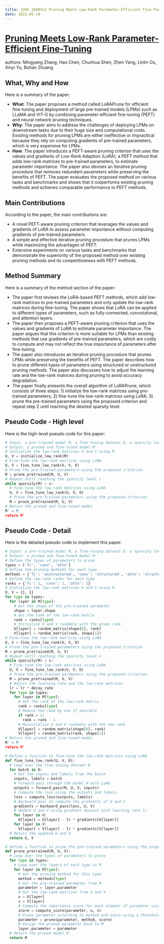 ```yaml
---
title: 2305.18403v2 Pruning Meets Low-Rank Parameter-Efficient Fine-Tuning
date: 2023-05-19
---
```


# [Pruning Meets Low-Rank Parameter-Efficient Fine-Tuning](http://arxiv.org/abs/2305.18403v2)

authors: Mingyang Zhang, Hao Chen, Chunhua Shen, Zhen Yang, Linlin Ou, Xinyi Yu, Bohan Zhuang


## What, Why and How

[1]: https://arxiv.org/pdf/2305.18403v2.pdf "P M LOW-RANK PARAMETER-EFFICIENT FINE-T - arXiv.org"
[2]: https://arxiv.org/abs/2305.18403 "Pruning Meets Low-Rank Parameter-Efficient Fine-Tuning"
[3]: https://arxiv-export1.library.cornell.edu/pdf/2305.18403 "PDF for 2305.18403 - arxiv-export1.library.cornell.edu"

Here is a summary of the paper:

- **What**: The paper proposes a method called LoRAPrune for efficient fine-tuning and deployment of large pre-trained models (LPMs) such as LLaMA and ViT-G by combining parameter-efficient fine-tuning (PEFT) and neural network pruning techniques.
- **Why**: The paper aims to address the challenges of deploying LPMs on downstream tasks due to their huge size and computational costs. Existing methods for pruning LPMs are either ineffective or impractical because they rely on computing gradients of pre-trained parameters, which is very expensive for LPMs.
- **How**: The paper introduces a PEFT-aware pruning criterion that uses the values and gradients of Low-Rank Adaption (LoRA), a PEFT method that adds low-rank matrices to pre-trained parameters, to estimate parameter importance. The paper also devises an iterative pruning procedure that removes redundant parameters while preserving the benefits of PEFT. The paper evaluates the proposed method on various tasks and benchmarks and shows that it outperforms existing pruning methods and achieves comparable performance to PEFT methods.

## Main Contributions

According to the paper, the main contributions are:

- A novel PEFT-aware pruning criterion that leverages the values and gradients of LoRA to assess parameter importance without computing gradients of pre-trained parameters.
- A simple and effective iterative pruning procedure that prunes LPMs while maximizing the advantages of PEFT.
- Extensive experiments on various tasks and benchmarks that demonstrate the superiority of the proposed method over existing pruning methods and its competitiveness with PEFT methods.

## Method Summary

[1]: https://arxiv.org/pdf/2305.18403v2.pdf "P M LOW-RANK PARAMETER-EFFICIENT FINE-T - arXiv.org"
[2]: https://arxiv.org/abs/2305.17827 "[2305.17827] Solar neutrinos with CE$ν$NS and flavor-dependent ..."
[3]: https://arxiv-export1.library.cornell.edu/pdf/2305.18403 "PDF for 2305.18403 - arxiv-export1.library.cornell.edu"

Here is a summary of the method section of the paper:

- The paper first reviews the LoRA-based PEFT methods, which add low-rank matrices to pre-trained parameters and only update the low-rank matrices during fine-tuning. The paper shows that LoRA can be applied to different types of parameters, such as fully-connected, convolutional, and attention layers.
- The paper then proposes a PEFT-aware pruning criterion that uses the values and gradients of LoRA to estimate parameter importance. The paper argues that this criterion is more suitable for LPMs than existing methods that use gradients of pre-trained parameters, which are costly to compute and may not reflect the true importance of parameters after fine-tuning.
- The paper also introduces an iterative pruning procedure that prunes LPMs while preserving the benefits of PEFT. The paper describes how to prune different types of parameters using structured or unstructured pruning methods. The paper also discusses how to adjust the learning rate and the low-rank matrices during pruning to avoid accuracy degradation.
- The paper finally presents the overall algorithm of LoRAPrune, which consists of three steps: 1) initialize the low-rank matrices using pre-trained parameters; 2) fine-tune the low-rank matrices using LoRA; 3) prune the pre-trained parameters using the proposed criterion and repeat step 2 until reaching the desired sparsity level.

## Pseudo Code - High level

Here is the high-level pseudo code for this paper:

```python
# Input: a pre-trained model M, a fine-tuning dataset D, a sparsity level s
# Output: a pruned and fine-tuned model M'
# Initialize the low-rank matrices U and V using M
U, V = initialize_low_rank(M)
# Fine-tune the low-rank matrices using LoRA
U, V = fine_tune_low_rank(U, V, D)
# Prune the pre-trained parameters using the proposed criterion
M = prune_pretrained(M, U, V)
# Repeat until reaching the sparsity level s
while sparsity(M) < s:
  # Fine-tune the low-rank matrices using LoRA
  U, V = fine_tune_low_rank(U, V, D)
  # Prune the pre-trained parameters using the proposed criterion
  M = prune_pretrained(M, U, V)
# Return the pruned and fine-tuned model
M' = M
return M'
```

## Pseudo Code - Detail

Here is the detailed pseudo code to implement this paper:

```python
# Input: a pre-trained model M, a fine-tuning dataset D, a sparsity level s
# Output: a pruned and fine-tuned model M'
# Define the types of parameters to prune
types = ['fc', 'conv', 'attn']
# Define the pruning methods for each type
methods = {'fc': 'unstructured', 'conv': 'structured', 'attn': 'structured'}
# Define the low-rank ranks for each type
ranks = {'fc': 1, 'conv': 1, 'attn': 2}
# Initialize the low-rank matrices U and V using M
U, V = {}, {}
for type in types:
  for layer in M[type]:
    # Get the shape of the pre-trained parameter
    shape = layer.shape
    # Get the rank of the low-rank matrix
    rank = ranks[type]
    # Initialize U and V randomly with the given rank
    U[layer] = random_matrix(shape[0], rank)
    V[layer] = random_matrix(rank, shape[1])
# Fine-tune the low-rank matrices using LoRA
U, V = fine_tune_low_rank(U, V, D)
# Prune the pre-trained parameters using the proposed criterion
M = prune_pretrained(M, U, V)
# Repeat until reaching the sparsity level s
while sparsity(M) < s:
  # Fine-tune the low-rank matrices using LoRA
  U, V = fine_tune_low_rank(U, V, D)
  # Prune the pre-trained parameters using the proposed criterion
  M = prune_pretrained(M, U, V)
  # Adjust the learning rate and the low-rank matrices
  lr = lr * decay_rate
  for type in types:
    for layer in M[type]:
      # Get the rank of the low-rank matrix
      rank = ranks[type]
      # Reduce the rank by one if possible
      if rank > 1:
        rank = rank - 1
      # Reinitialize U and V randomly with the new rank
      U[layer] = random_matrix(shape[0], rank)
      V[layer] = random_matrix(rank, shape[1])
# Return the pruned and fine-tuned model
M' = M
return M'

# Define a function to fine-tune the low-rank matrices using LoRA
def fine_tune_low_rank(U, V, D):
  # Loop over the fine-tuning dataset D
  for batch in D:
    # Get the inputs and labels from the batch
    inputs, labels = batch
    # Forward pass through the model M with LoRA
    outputs = forward_pass(M, U, V, inputs)
    # Compute the loss using the outputs and labels
    loss = compute_loss(outputs, labels)
    # Backward pass to compute the gradients of U and V
    gradients = backward_pass(loss, U, V)
    # Update U and V using gradient descent with learning rate lr
    for layer in U:
      U[layer] = U[layer] - lr * gradients[U[layer]]
    for layer in V:
      V[layer] = V[layer] - lr * gradients[V[layer]]
  # Return the updated U and V
  return U, V

# Define a function to prune the pre-trained parameters using the proposed criterion
def prune_pretrained(M, U, V):
  # Loop over the types of parameters to prune
  for type in types:
    # Loop over the layers of each type in M
    for layer in M[type]:
      # Get the pruning method for this type
      method = methods[type]
      # Get the pre-trained parameter from M
      parameter = layer.parameter
      # Get the low-rank matrices from U and V
      u = U[layer]
      v = V[layer]
      # Compute the importance score for each element of parameter using u and v
      score = compute_score(parameter, u, v)
      # Prune parameter according to method and score using a threshold or a percentage
      parameter = prune(parameter, method, score)
      # Assign the pruned parameter back to M
      layer.parameter = parameter 
  # Return the pruned model M 
  return M

```